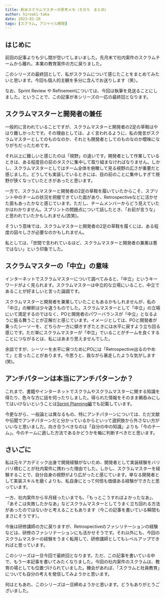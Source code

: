 ```yaml
---
title: 新米スクラムマスターの思考メモ（その５　まとめ）
author: hiroaki-taka
date: 2023-02-20
tags: [スクラム, アジャイル開発]
---
```


## はじめに
前回の記事よりも少し間が空いてしまいました。先月末で社内案件のスクラムチームから離れ、本業の教育案件の方に戻りました。

このシリーズの最終回として、私がスクラムについて感じたことをまとめてみたいと思います。今回も個人的主観を多分に含んでお送りします（笑）。

なお、Sprint Review や Refinementについては、今回は執筆を見送ることにしました。ということで、この記事が本シリーズの一応の最終回となります。

## スクラムマスターと開発者の兼任
一般的に言われていることですが、スクラムマスターと開発者の2足の草鞋はやはり難しかったです。その理由としては、よく言われるように、私の発言がスクラムマスターとしてのものなのか、それとも開発者としてのものなのか曖昧になりがちだったためです。

それ以上に難しいと感じたのは「視野」の違いです。開発者として作業しているときは、ある程度目の前のタスクに集中して取り組まなければなりません。しかし、スクラムマスターとしてはチーム全体を俯瞰して見る視野の広さが重要だと感じました。どうしても実装しているときには、目の前のことに集中しすぎて視野が狭くなっていたときがあったと思います。

一方で、スクラムマスターと開発者の2足の草鞋を履いていたからこそ、スプリント中のチームの状況を把握できていた面があり、Retrospectiveなどに活かせた面もあったかなと感じています。ただし、チームメンバーからどう見えていたかはわかりません。スプリントの問題点について話したとき、「お前が言うな」と思われていたかもしれません(苦笑)。

そういう意味では、スクラムマスターと開発者の2足の草鞋を履くには、ある程度の図々しさが必要なのかもしれません。

私としては、「世間で言われているほど、スクラムマスターと開発者の兼業は悪ではない」という印象でした。  

## スクラムマスターの「中立」の意味
インターネットでスクラムマスターについて調べてみると、「中立」というキーワードがよく見られます。スクラムマスターは中立的な立場にいること、中立であることが好ましいと言った論調です。

スクラムマスターと開発者を兼業していたこともあるかもしれませんが、私の「中立」の解釈は少々違うものでした。スクラムマスターとして「中立」の立場にいて満足するのではなく、POと開発者のパワーバランスが「中立」となるように振る舞うことが正解だと感じています。イメージとしては、POと開発者が乗ったシーソーを、どちらか一方に傾きすぎたときには水平に戻すよう立ち回る感じです。ただ単にスクラムマスターが「中立」でいることがチームを良くすることにつながるとは、私にはあまり思えませんでした。

余談ですが、シーソーを水平に保つためにPOには「Retrospective出るのやめて」と言ったことがあります。今思うと、我ながら暴走したような気がします(笑)。

## アンチパターンは本当にアンチパターンか？
これまで、書籍やインターネットでスクラムやスクラムマスターに関する知識を得たり、色々な方に話を伺ったりしました。得られた情報をそのまま鵜呑みにしてはいけないということは[Sprint Planning編](/blogs/2022/12/17/newcomer-scrum-master-03/)でも記載しています。

今更ながら、一般論とは異なるもの、特にアンチパターンについては、ただ文献や伝聞でアンチパターンだと分かっているからといって選択肢から外さない方がいいなと思いました。向き合うべきなのは「自分の中の知識」よりも「今のチーム」。今のチームに適した方法であるかどうかを軸に判断すべきだと思います。

## さいごに

私は元々アカデミック出身で開発経験がないため、開発者として実装経験をバリバリ積むことが社内案件に携わった理由でした。しかし、スクラムマスターを経験することで、自分自身の視野がより広がったと感じています。単なる開発者として実装スキルを磨くよりも、私自身にとって何倍も価値ある経験ができたと思っています。

一方、社内案件から半月経ったいまでも、「もっとこうすればよかったなあ」、「あそこは失敗したかなあ」などスクラムマスターとしてうまく立ち回れる方法があったのではないかと考えることもあります（今この記事を書いている瞬間もまさにそうです）。

今後は研修講師の方に戻りますが、Retrospectiveのファシリテーションの経験などは、研修のファシリテーションにも活かせそうです。それ以外にも、今回のスクラムマスターの経験をうまく転用して、研修講師としてもレベルアップできればと思っています。

このシリーズは一旦今回で最終回となります。ただ、この記事を書いている中で、もう一本記事を書いてみたくなりました。今回の社内案件のスクラムは、教育の場としても位置づけられていました。機会があれば、「スクラムと社員教育」についても自分の考えを発信してみようかと思います。

何はともあれ、このシリーズは一旦締めようかと思います。どうもありがとうございました。